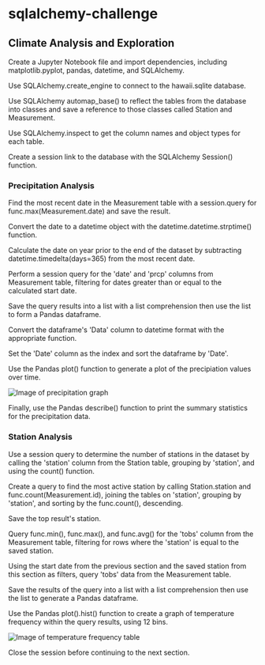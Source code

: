 # sqlalchemy-challenge

## Climate Analysis and Exploration

Create a Jupyter Notebook file and import dependencies, including matplotlib.pyplot, pandas, datetime, and SQLAlchemy.

Use SQLAlchemy.create_engine to connect to the hawaii.sqlite database.

Use SQLAlchemy automap_base() to reflect the tables from the database into classes and save a reference to those classes called Station and Measurement.

Use SQLAlchemy.inspect to get the column names and object types for each table.

Create a session link to the database with the SQLAlchemy Session() function.

### Precipitation Analysis

Find the most recent date in the Measurement table with a session.query for func.max(Measurement.date) and save the result.

Convert the date to a datetime object with the datetime.datetime.strptime() function.

Calculate the date on year prior to the end of the dataset by subtracting datetime.timedelta(days=365) from the most recent date.

Perform a session query for the 'date' and 'prcp' columns from Measurement table, filtering for dates greater than or equal to the calculated start date.

Save the query results into a list with a list comprehension then use the list to form a Pandas dataframe.

Convert the dataframe's 'Data' column to datetime format with the appropriate function.

Set the 'Date' column as the index and sort the dataframe by 'Date'.

Use the Pandas plot() function to generate a plot of the precipiation values over time.

![Image of precipitation graph](https://github.com/kellnergp/sqlalchemy-challenge/blob/main/Images/precipitation.png?raw=true)

Finally, use the Pandas describe() function to print the summary statistics for the precipitation data.

### Station Analysis

Use a session query to determine the number of stations in the dataset by calling the 'station' column from the Station table, grouping by 'station', and using the count() function.

Create a query to find the most active station by calling Station.station and func.count(Measurement.id), joining the tables on 'station', grouping by 'station', and sorting by the func.count(), descending.

Save the top result's station.

Query func.min(), func.max(), and func.avg() for the 'tobs' column from the Measurement table, filtering for rows where the 'station' is equal to the saved station.

Using the start date from the previous section and the saved station from this section as filters, query 'tobs' data from the Measurement table.

Save the results of the query into a list with a list comprehension then use the list to generate a Pandas dataframe.

Use the Pandas plot().hist() function to create a graph of temperature frequency within the query results, using 12 bins.

![Image of temperature frequency table](https://github.com/kellnergp/sqlalchemy-challenge/blob/main/Images/tempFrequency.png?raw=true)

Close the session before continuing to the next section.
